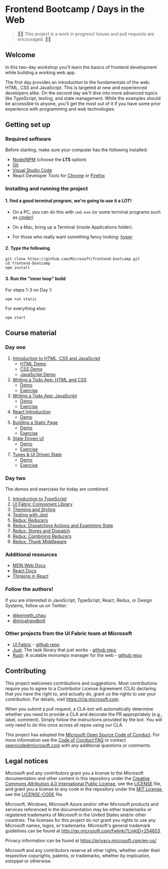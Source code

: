 # Frontend Bootcamp / Days in the Web

> 🚨🚨 This project is a work in progress! Issues and pull requests are encouraged. 🚨🚨

## Welcome

In this two-day workshop you'll learn the basics of frontend development while building a working web app.

The first day provides an introduction to the fundamentals of the web: HTML, CSS and JavaScript. This is targeted at new and experienced developers alike. On the second day we'll dive into more advanced topics like TypeScript, testing, and state management. While the examples should be accessible to anyone, you'll get the most out of it if you have some prior experience with programming and web technologies.

## Getting set up

### Required software

Before starting, make sure your computer has the following installed:

- [Node/NPM](https://nodejs.org/en/) (choose the **LTS** option)
- [Git](https://git-scm.com/downloads)
- [Visual Studio Code](https://code.visualstudio.com)
- React Developer Tools for [Chrome](https://chrome.google.com/webstore/detail/react-developer-tools/fmkadmapgofadopljbjfkapdkoienihi?hl=en) or [Firefox](https://addons.mozilla.org/en-US/firefox/addon/react-devtools/)

### Installing and running the project

#### 1. find a good terminal program, we're going to use it a LOT!

- On a PC, you can do this with `cmd.exe` (or some terminal programs such as [cmder](https://cmder.net/))

- On a Mac, bring up a Terminal (inside Applications folder).

- For those who really want something fancy looking: [hyper](https://hyper.is/)

#### 2. Type the following

```
git clone https://github.com/Microsoft/frontend-bootcamp.git
cd frontend-bootcamp
npm install
```

#### 3. Run the "inner loop" build

For steps 1-3 on Day 1:

```
npm run static
```

For everything else:

```
npm start
```

## Course material

### Day one

1. [Introduction to HTML, CSS and JavaScript](step1-01)
   - [HTML Demo](step1-01/html-demo)
   - [CSS Demo](step1-01/css-demo)
   - [JavaScript Demo](step1-01/js-demo)
2. [Writing a Todo App: HTML and CSS](step1-02)
   - [Demo](step1-02/demo)
   - [Exercise](step1-02/exercise)
3. [Writing a Todo App: JavaScript](step1-03)
   - [Demo](step1-03/demo)
   - [Exercise](step1-03/exercise)
4. [React Introduction](step1-04)
   - [Demo](step1-04/demo)
5. [Building a Static Page](step1-05)
   - [Demo](step1-05/demo)
   - [Exercise](step1-05/exercise)
6. [State Driven UI](step1-06)
   - [Demo](step1-06/demo)
   - [Exercise](step1-06/exercise)
7. [Types & UI Driven State](step1-07)
   - [Demo](step1-07/demo)
   - [Exercise](step1-07/exercise)

### Day two

The demos and exercises for today are combined.

1. [Introduction to TypeScript](step2-01)
2. [UI Fabric Component Library](step2-02)
3. [Theming and Styling](step2-03)
4. [Testing with Jest](step2-04)
5. [Redux: Reducers](step2-05)
6. [Redux: Dispatching Actions and Examining State](step2-06)
7. [Redux: Stores and Dispatch](step2-07)
8. [Redux: Combining Reducers](step2-08)
9. [Redux: Thunk Middleware](step2-09)

### Additional resources

- [MDN Web Docs](https://developer.mozilla.org/en-US/)
- [React Docs](https://reactjs.org/docs/getting-started.html)
- [Thinking in React](https://reactjs.org/docs/thinking-in-react.html)

### Follow the authors!

If you are interested in JavaScript, TypeScript, React, Redux, or Design Systems, follow us on Twitter:

- [@kenneth_chau](https://twitter.com/kenneth_chau)
- [@micahgodbolt](https://twitter.com/micahgodbolt)

### Other projects from the UI Fabric team at Microsoft

- [UI Fabric](https://developer.microsoft.com/en-us/fabric) - [github repo](https://github.com/officedev/office-ui-fabric-react)
- [Just](https://microsoft.github.io/just): The task library that just works - [github repo](https://github.com/Microsoft/just)
- [Rush](https://rushjs.io): A scalable monorepo manager for the web - [github repo](https://github.com/Microsoft/web-build-tools/)

## Contributing

This project welcomes contributions and suggestions. Most contributions require you to agree to a
Contributor License Agreement (CLA) declaring that you have the right to, and actually do, grant us
the rights to use your contribution. For details, visit https://cla.microsoft.com.

When you submit a pull request, a CLA-bot will automatically determine whether you need to provide
a CLA and decorate the PR appropriately (e.g., label, comment). Simply follow the instructions
provided by the bot. You will only need to do this once across all repos using our CLA.

This project has adopted the [Microsoft Open Source Code of Conduct](https://opensource.microsoft.com/codeofconduct/).
For more information see the [Code of Conduct FAQ](https://opensource.microsoft.com/codeofconduct/faq/) or
contact [opencode@microsoft.com](mailto:opencode@microsoft.com) with any additional questions or comments.

## Legal notices

Microsoft and any contributors grant you a license to the Microsoft documentation and other content
in this repository under the [Creative Commons Attribution 4.0 International Public License](https://creativecommons.org/licenses/by/4.0/legalcode),
see the [LICENSE](LICENSE) file, and grant you a license to any code in the repository under the [MIT License](https://opensource.org/licenses/MIT), see the
[LICENSE-CODE](LICENSE-CODE) file.

Microsoft, Windows, Microsoft Azure and/or other Microsoft products and services referenced in the documentation
may be either trademarks or registered trademarks of Microsoft in the United States and/or other countries.
The licenses for this project do not grant you rights to use any Microsoft names, logos, or trademarks.
Microsoft's general trademark guidelines can be found at http://go.microsoft.com/fwlink/?LinkID=254653.

Privacy information can be found at https://privacy.microsoft.com/en-us/

Microsoft and any contributors reserve all other rights, whether under their respective copyrights, patents,
or trademarks, whether by implication, estoppel or otherwise.
